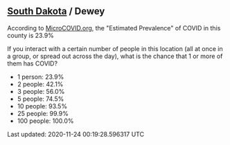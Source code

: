 
## [South Dakota](/united-states/south-dakota) / Dewey

According to [MicroCOVID.org](http://microcovid.org),
the "Estimated Prevalence" of COVID in this county is 23.9%

If you interact with a certain number of people in this location
(all at once in a group, or spread out across the day), what is the chance that
1 or more of them has COVID?

- 1 person: 23.9%
- 2 people: 42.1%
- 3 people: 56.0%
- 5 people: 74.5%
- 10 people: 93.5%
- 25 people: 99.9%
- 100 people: 100.0%

Last updated: 2020-11-24 00:19:28.596317 UTC
